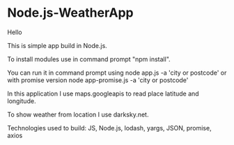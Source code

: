 # Node.js-WeatherApp
Hello

This is simple app build in Node.js.

To install modules use in command prompt "npm install".

You can run it in command prompt using node app.js -a 'city or postcode'
                                 or with promise version node app-promise.js -a 'city or postcode'
                                 
In this application I use maps.googleapis to read place latitude and longitude. 

To show weather from location I use darksky.net.

Technologies used to build: JS, Node.js, lodash, yargs, JSON, promise, axios
